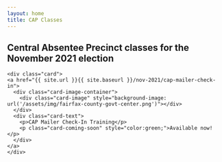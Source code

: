 ```yaml
---
layout: home
title: CAP Classes
---
```



<h2>Central Absentee Precinct classes for the November 2021 election</h2>

<div class="cards">


    <div class="card">
    <a href="{{ site.url }}{{ site.baseurl }}/nov-2021/cap-mailer-check-in">
      <div class="card-image-container">
        <div class="card-image" style="background-image: url('/assets/img/fairfax-county-govt-center.png')"></div>
      </div>
      <div class="card-text">
        <p>CAP Mailer Check-In Training</p>
        <p class="card-coming-soon" style="color:green;">Available now!</p>
      </div>
    </a>
    </div>





</div>

